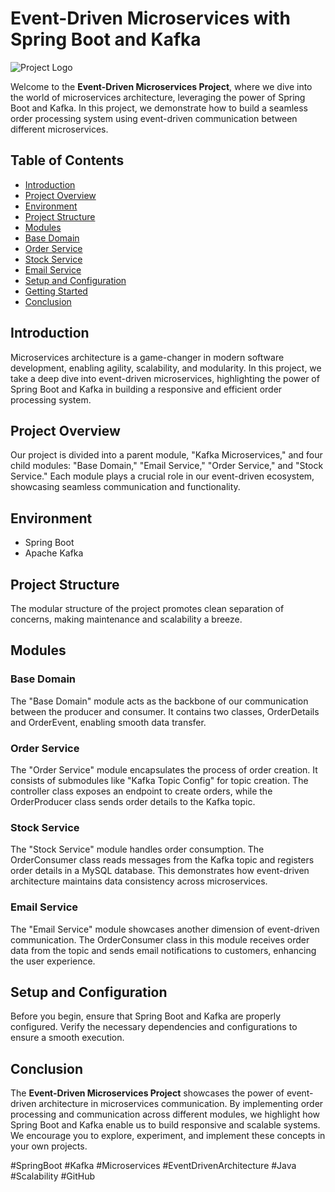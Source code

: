 # Event-Driven Microservices with Spring Boot and Kafka

![Project Logo](link_to_logo_image)

Welcome to the **Event-Driven Microservices Project**, where we dive into the world of microservices architecture, leveraging the power of Spring Boot and Kafka. In this project, we demonstrate how to build a seamless order processing system using event-driven communication between different microservices.

## Table of Contents

- [Introduction](#introduction)
- [Project Overview](#project-overview)
- [Environment](#environment)
- [Project Structure](#project-structure)
- [Modules](#modules)
- [Base Domain](#base-domain)
- [Order Service](#order-service)
- [Stock Service](#stock-service)
- [Email Service](#email-service)
- [Setup and Configuration](#setup-and-configuration)
- [Getting Started](#getting-started)
- [Conclusion](#conclusion)

## Introduction

Microservices architecture is a game-changer in modern software development, enabling agility, scalability, and modularity. In this project, we take a deep dive into event-driven microservices, highlighting the power of Spring Boot and Kafka in building a responsive and efficient order processing system.

## Project Overview

Our project is divided into a parent module, "Kafka Microservices," and four child modules: "Base Domain," "Email Service," "Order Service," and "Stock Service." Each module plays a crucial role in our event-driven ecosystem, showcasing seamless communication and functionality.

## Environment

- Spring Boot
- Apache Kafka

## Project Structure

The modular structure of the project promotes clean separation of concerns, making maintenance and scalability a breeze.

## Modules

### Base Domain

The "Base Domain" module acts as the backbone of our communication between the producer and consumer. It contains two classes, OrderDetails and OrderEvent, enabling smooth data transfer.

### Order Service

The "Order Service" module encapsulates the process of order creation. It consists of submodules like "Kafka Topic Config" for topic creation. The controller class exposes an endpoint to create orders, while the OrderProducer class sends order details to the Kafka topic.

### Stock Service

The "Stock Service" module handles order consumption. The OrderConsumer class reads messages from the Kafka topic and registers order details in a MySQL database. This demonstrates how event-driven architecture maintains data consistency across microservices.

### Email Service

The "Email Service" module showcases another dimension of event-driven communication. The OrderConsumer class in this module receives order data from the topic and sends email notifications to customers, enhancing the user experience.

## Setup and Configuration

Before you begin, ensure that Spring Boot and Kafka are properly configured. Verify the necessary dependencies and configurations to ensure a smooth execution.

## Conclusion

The **Event-Driven Microservices Project** showcases the power of event-driven architecture in microservices communication. By implementing order processing and communication across different modules, we highlight how Spring Boot and Kafka enable us to build responsive and scalable systems. We encourage you to explore, experiment, and implement these concepts in your own projects.

#SpringBoot #Kafka #Microservices #EventDrivenArchitecture #Java #Scalability #GitHub

